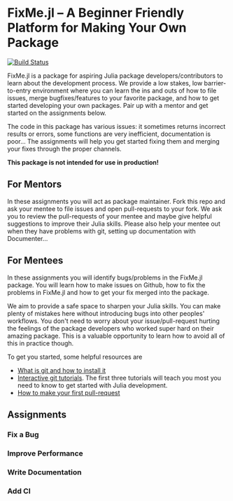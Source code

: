 # FixMe.jl – A Beginner Friendly Platform for Making Your Own Package
[![Build Status](https://github.com/CasBex/FixMe.jl/actions/workflows/CI.yml/badge.svg?branch=main)](https://github.com/CasBex/FixMe.jl/actions/workflows/CI.yml?query=branch%3Amain)

FixMe.jl is a package for aspiring Julia package developers/contributors to learn about the development process.
We provide a low stakes, low barrier-to-entry environment where you can learn the ins and outs of how to file issues, merge bugfixes/features to your favorite package, and how to get started developing your own packages.
Pair up with a mentor and get started on the assignments below.

The code in this package has various issues: it sometimes returns incorrect results or errors, some functions are very inefficient, documentation is poor... The assignments will help you get started fixing them and merging your fixes through the proper channels.

**This package is not intended for use in production!**

## For Mentors

In these assignments you will act as package maintainer.
Fork this repo and ask your mentee to file issues and open pull-requests to your fork.
We ask you to review the pull-requests of your mentee and maybe give helpful suggestions to improve their Julia skills. 
Please also help your mentee out when they have problems with git, setting up documentation with Documenter...

## For Mentees
In these assignments you will identify bugs/problems in the FixMe.jl package.
You will learn how to make issues on Github, how to fix the problems in FixMe.jl and how to get your fix merged into the package.

We aim to provide a safe space to sharpen your Julia skills. 
You can make plenty of mistakes here without introducing bugs into other peoples' workflows.
You don't need to worry about your issue/pull-request hurting the feelings of the package developers who worked super hard on their amazing package.
This is a valuable opportunity to learn how to avoid all of this in practice though.

To get you started, some helpful resources are
- [What is git and how to install it](https://github.blog/2024-05-27-what-is-git-our-beginners-guide-to-version-control/)
- [Interactive git tutorials](https://learngitbranching.js.org/). The first three tutorials will teach you most you need to know to get started with Julia development.
- [How to make your first pull-request](https://www.freecodecamp.org/news/how-to-make-your-first-pull-request-on-github-3/)

## Assignments

### Fix a Bug

### Improve Performance

### Write Documentation

### Add CI
